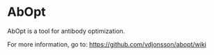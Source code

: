 # AbOpt

AbOpt is a tool for antibody optimization.  

For more information, go to: 
https://github.com/vdjonsson/abopt/wiki

